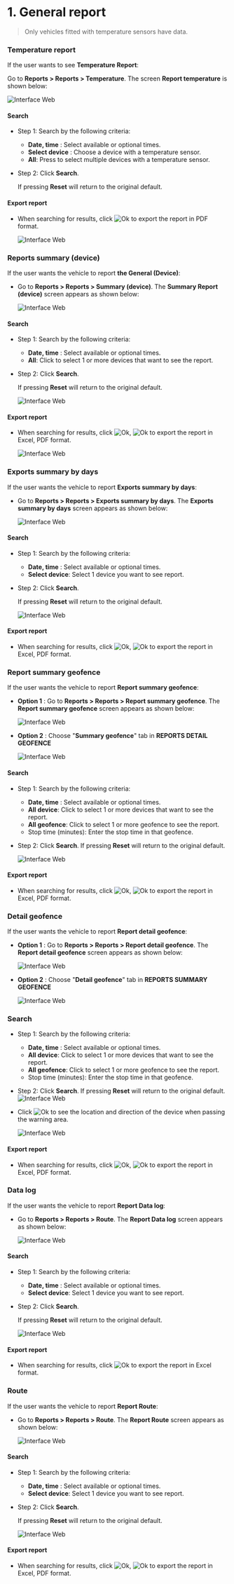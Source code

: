 # 1. General report

> Only vehicles fitted with temperature sensors have data.

### Temperature report

If the user wants to see **Temperature Report**:

Go to **Reports > Reports > Temperature**. The screen **Report temperature** is shown below:

<span style="display:block;text-align:left">![Interface Web](/docs/assets/images/web-english/reports/temperature.png)


#### Search
* Step 1: Search by the following criteria:

    * **Date, time** : Select available or optional times.
    * **Select device** : Choose a device with a temperature sensor.
    * **All**: Press to select multiple devices with a temperature sensor.
* Step 2: Click **Search**.

    If pressing **Reset** will return to the original default.

#### Export report

* When searching for results, click <span class="icon-left      svg-filter-circlered">![Ok](/docs/assets/images/web-interface/icon/SVG/file-pdf1.svg) to export the report in PDF format.

    <span style="display:block;text-align:left">![Interface Web](/docs/assets/images/web-english/reports/export-report-temperature.png)

### Reports summary (device)

If the user wants the vehicle to report **the General (Device)**:

* Go to **Reports > Reports > Summary (device)**. The **Summary Report (device)** screen  appears as shown below:

    <span style="display:block;text-align:left">![Interface Web](/docs/assets/images/web-english/reports/summary.png)

#### Search

* Step 1: Search by the following criteria:

    * **Date, time** : Select available or optional times.
    * **All**: Click to select 1 or more devices that want to see the report.
* Step 2: Click **Search**.

    If pressing **Reset** will return to the original default.

    <span style="display:block;text-align:left">![Interface Web](/docs/assets/images/web-english/reports/search-summary.png)

#### Export report

* When searching for results, click <span class="icon-left svg-filter-circlegreen2">![Ok](/docs/assets/images/web-interface/icon/SVG/file-excel1.svg), <span class="icon-left svg-filter-circlered">![Ok](/docs/assets/images/web-interface/icon/SVG/file-pdf1.svg) to export the report in Excel, PDF format.

    <span style="display:block;text-align:left">![Interface Web](/docs/assets/images/web-english/reports/export-summary.png)

### Exports summary by days

If the user wants the vehicle to report **Exports summary by days**:

* Go to **Reports > Reports > Exports summary by days**. The **Exports summary by days** screen  appears as shown below:

    <span style="display:block;text-align:left">![Interface Web](/docs/assets/images/web-english/reports/summary-by-day.png)

#### Search
* Step 1: Search by the following criteria:

    * **Date, time** : Select available or optional times.
    * **Select device**: Select 1 device you want to see report.
* Step 2: Click **Search**.

    If pressing **Reset** will return to the original default.

    <span style="display:block;text-align:left">![Interface Web](/docs/assets/images/web-english/reports/search-summary-by-day.png)

#### Export report

* When searching for results, click <span class="icon-left svg-filter-circlegreen2">![Ok](/docs/assets/images/web-interface/icon/SVG/file-excel1.svg), <span class="icon-left svg-filter-circlered">![Ok](/docs/assets/images/web-interface/icon/SVG/file-pdf1.svg) to export the report in Excel, PDF format.


### Report summary geofence

If the user wants the vehicle to report **Report summary geofence**:

* **Option 1** : Go to **Reports > Reports > Report summary geofence**. The **Report summary geofence** screen  appears as shown below:

    <span style="display:block;text-align:left">![Interface Web](/docs/assets/images/web-english/reports/summary-geofence.png)

* **Option 2** : Choose "**Summary geofence**" tab in **REPORTS
DETAIL GEOFENCE**

    <span style="display:block;text-align:left">![Interface Web](/docs/assets/images/web-english/reports/summary-geofence-2.png)


#### Search

* Step 1: Search by the following criteria:

    * **Date, time** : Select available or optional times.
    * **All device**: Click to select 1 or more devices that want to see the report.
    * **All geofence**: Click to select 1 or more geofence to see the report.
    * Stop time (minutes): Enter the stop time in that geofence.
* Step 2: Click **Search**.
 If pressing **Reset** will return to the original default.

    <span style="display:block;text-align:left">![Interface Web](/docs/assets/images/web-english/reports/search-summary-geofence.png)

#### Export report

* When searching for results, click <span class="icon-left svg-filter-circlegreen2">![Ok](/docs/assets/images/web-interface/icon/SVG/file-excel1.svg), <span class="icon-left svg-filter-circlered">![Ok](/docs/assets/images/web-interface/icon/SVG/file-pdf1.svg) to export the report in Excel, PDF format.

###  Detail geofence

If the user wants the vehicle to report **Report detail geofence**:

* **Option 1** : Go to **Reports > Reports > Report detail geofence**. The **Report detail geofence** screen  appears as shown below:

    <span style="display:block;text-align:left">![Interface Web](/docs/assets/images/web-english/reports/detail-geofence.png)

* **Option 2** : Choose "**Detail geofence**" tab in **REPORTS
SUMMARY GEOFENCE**

    <span style="display:block;text-align:left">![Interface Web](/docs/assets/images/web-english/reports/detail-summary-geofence-2.png)

### Search

* Step 1: Search by the following criteria:

    * **Date, time** : Select available or optional times.
    * **All device**: Click to select 1 or more devices that want to see the report.
    * **All geofence**: Click to select 1 or more geofence to see the report.
    * Stop time (minutes): Enter the stop time in that geofence.
* Step 2: Click **Search**.
 If pressing **Reset** will return to the original default.
    <span style="display:block;text-align:left">![Interface Web](/docs/assets/images/web-english/reports/search-detail-geofence.png)

* Click <span class="icon-left svg-filter-circlepurple">![Ok](/docs/assets/images/web-interface/icon/SVG/info-circle.svg) to see the location and direction of the device when passing the warning area.

    <span style="display:block;text-align:left">![Interface Web](/docs/assets/images/web-english/reports/details-geofence-3.png)

#### Export report

* When searching for results, click <span class="icon-left svg-filter-circlegreen2">![Ok](/docs/assets/images/web-interface/icon/SVG/file-excel1.svg), <span class="icon-left svg-filter-circlered">![Ok](/docs/assets/images/web-interface/icon/SVG/file-pdf1.svg) to export the report in Excel, PDF format.

### Data log

If the user wants the vehicle to report **Report Data log**:

*  Go to **Reports > Reports > Route**. The **Report Data log** screen  appears as shown below:

    <span style="display:block;text-align:left">![Interface Web](/docs/assets/images/web-english/reports/data-log.png)

#### Search

* Step 1: Search by the following criteria:

    * **Date, time** : Select available or optional times.
    * **Select device**: Select 1 device you want to see report.

* Step 2: Click **Search**.

    If pressing **Reset** will return to the original default.

    <span style="display:block;text-align:left">![Interface Web](/docs/assets/images/web-english/reports/search-data-log.png)

#### Export report

* When searching for results, click <span class="icon-left svg-filter-circlegreen2">![Ok](/docs/assets/images/web-interface/icon/SVG/file-excel1.svg) to export the report in Excel format.

### Route

If the user wants the vehicle to report **Report Route**:

*  Go to **Reports > Reports > Route**. The **Report Route** screen  appears as shown below:

    <span style="display:block;text-align:left">![Interface Web](/docs/assets/images/web-english/reports/route.png)

#### Search
* Step 1: Search by the following criteria:

    * **Date, time** : Select available or optional times.
    * **Select device**: Select 1 device you want to see report.

* Step 2: Click **Search**.

    If pressing **Reset** will return to the original default.

    <span style="display:block;text-align:left">![Interface Web](/docs/assets/images/web-english/reports/search-route.png)

#### Export report

* When searching for results, click <span class="icon-left svg-filter-circlegreen2">![Ok](/docs/assets/images/web-interface/icon/SVG/file-excel1.svg), <span class="icon-left svg-filter-circlered">![Ok](/docs/assets/images/web-interface/icon/SVG/file-pdf1.svg) to export the report in Excel, PDF format.